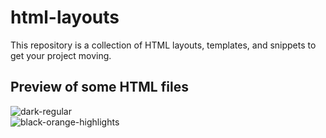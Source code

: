 # html-layouts
This repository is a collection of HTML layouts, templates, and snippets to get your project moving.


## Preview of some HTML files
![dark-regular](https://github.com/user-attachments/assets/ef787640-a6e6-4ba6-9915-4cdb794f1841)
<br>
![black-orange-highlights](https://github.com/user-attachments/assets/a9fd07f8-5d47-4c6a-9f3d-1c8d7952d308)


